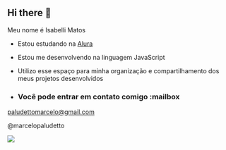 ## Hi there 👋

Meu nome é Isabelli Matos

- Estou estudando na [Alura](https:\\www.alura.com.br)
- Estou me desenvolvendo na linguagem JavaScript
- Utilizo esse espaço para minha organização e compartilhamento dos meus projetos desenvolvidos

- ### Você pode entrar em contato comigo :mailbox

paludettomarcelo@gmail.com

@marcelopaludetto

![](https://media1.tenor.com/m/DfQaBZTaR-QAAAAC/dokkan-battle-top.gif)
